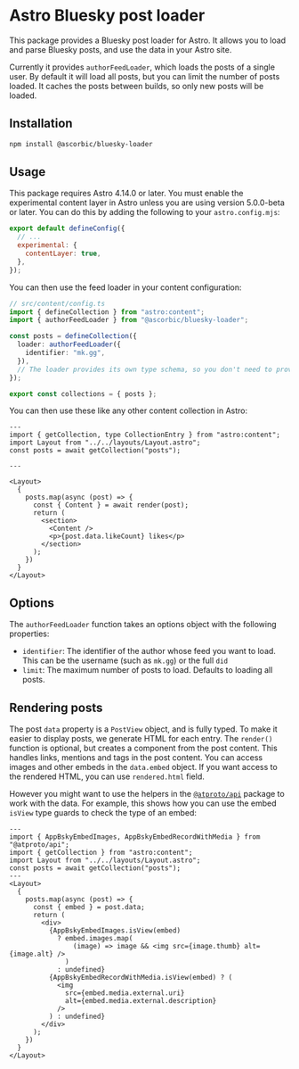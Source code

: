 # Astro Bluesky post loader

This package provides a Bluesky post loader for Astro. It allows you to load and parse Bluesky posts, and use the data in your Astro site.

Currently it provides `authorFeedLoader`, which loads the posts of a single user. By default it will load all posts, but you can limit the number of posts loaded. It caches the posts between builds, so only new posts will be loaded.

## Installation

```sh
npm install @ascorbic/bluesky-loader
```

## Usage

This package requires Astro 4.14.0 or later. You must enable the experimental content layer in Astro unless you are using version 5.0.0-beta or later. You can do this by adding the following to your `astro.config.mjs`:

```javascript
export default defineConfig({
  // ...
  experimental: {
    contentLayer: true,
  },
});
```

You can then use the feed loader in your content configuration:

```typescript
// src/content/config.ts
import { defineCollection } from "astro:content";
import { authorFeedLoader } from "@ascorbic/bluesky-loader";

const posts = defineCollection({
  loader: authorFeedLoader({
    identifier: "mk.gg",
  }),
  // The loader provides its own type schema, so you don't need to provide one
});

export const collections = { posts };
```

You can then use these like any other content collection in Astro:

```astro
---
import { getCollection, type CollectionEntry } from "astro:content";
import Layout from "../../layouts/Layout.astro";
const posts = await getCollection("posts");

---

<Layout>
  {
    posts.map(async (post) => {
      const { Content } = await render(post);
      return (
        <section>
          <Content />
          <p>{post.data.likeCount} likes</p>
        </section>
      );
    })
  }
</Layout>

```

## Options

The `authorFeedLoader` function takes an options object with the following properties:

- `identifier`: The identifier of the author whose feed you want to load. This can be the username (such as `mk.gg`) or the full `did`
- `limit`: The maximum number of posts to load. Defaults to loading all posts.

## Rendering posts

The post `data` property is a `PostView` object, and is fully typed. To make it easier to display posts, we generate HTML for each entry. The `render()` function is optional, but creates a component from the post content. This handles links, mentions and tags in the post content. You can access images and other embeds in the `data.embed` object. If you want access to the rendered HTML, you can use `rendered.html` field.

However you might want to use the helpers in the [`@atproto/api`](https://www.npmjs.com/package/@atproto/api) package to work with the data. For example, this shows how you can use the embed `isView` type guards to check the type of an embed:

```astro
---
import { AppBskyEmbedImages, AppBskyEmbedRecordWithMedia } from "@atproto/api";
import { getCollection } from "astro:content";
import Layout from "../../layouts/Layout.astro";
const posts = await getCollection("posts");
---
<Layout>
  {
    posts.map(async (post) => {
      const { embed } = post.data;
      return (
        <div>
          {AppBskyEmbedImages.isView(embed)
            ? embed.images.map(
                (image) => image && <img src={image.thumb} alt={image.alt} />
              )
            : undefined}
          {AppBskyEmbedRecordWithMedia.isView(embed) ? (
            <img
              src={embed.media.external.uri}
              alt={embed.media.external.description}
            />
          ) : undefined}
        </div>
      );
    })
  }
</Layout>

```
